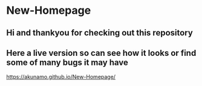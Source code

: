 # New-Homepage
## Hi and thankyou for checking out this repository 
## Here a live version so can see how it looks or find some of many bugs it may have
<a href="https://akunamo.github.io/New-Homepage/">https://akunamo.github.io/New-Homepage/</a>
